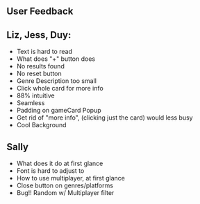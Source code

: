 
## User Feedback

## Liz, Jess, Duy:

- Text is hard to read
- What does "+" button does
- No results found
- No reset button
- Genre Description too small
- Click whole card for more info
- 88% intuitive
- Seamless
- Padding on gameCard Popup
- Get rid of "more info", (clicking just the card) would less busy
- Cool Background

## Sally

- What does it do at first glance
- Font is hard to adjust to
- How to use multiplayer, at first glance
- Close button on genres/platforms
- Bug!! Random w/ Multiplayer filter

